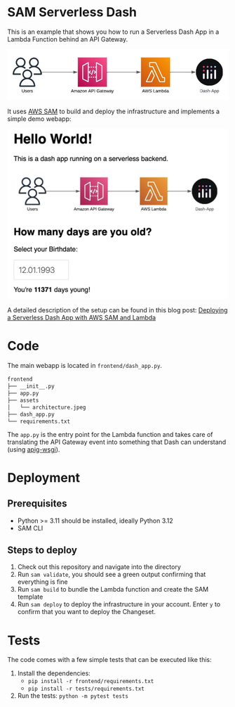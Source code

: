 # SAM Serverless Dash

This is an example that shows you how to run a Serverless Dash App in a Lambda Function behind an API Gateway.

![Architecture Diagram](frontend/assets/architecture.jpeg)

It uses [AWS SAM](https://aws.amazon.com/serverless/sam/) to build and deploy the infrastructure and implements a simple demo webapp:

![Webapp Screenshot](screenshot.png)

A detailed description of the setup can be found in this blog post: [Deploying a Serverless Dash App with AWS SAM and Lambda](https://www.tecracer.com/blog/2024/03/deploying-a-serverless-dash-app-with-aws-sam-and-lambda.html)

# Code

The main webapp is located in `frontend/dash_app.py`.

```text
frontend
├── __init__.py
├── app.py
├── assets
│   └── architecture.jpeg
├── dash_app.py
└── requirements.txt
```

The `app.py` is the entry point for the Lambda function and takes care of translating the API Gateway event into something that Dash can understand (using [apig-wsgi](https://pypi.org/project/apig-wsgi/)).

# Deployment

## Prerequisites

- Python >= 3.11 should be installed, ideally Python 3.12
- SAM CLI

## Steps to deploy

1. Check out this repository and navigate into the directory
1. Run `sam validate`, you should see a green output confirming that everything is fine
1. Run `sam build` to bundle the Lambda function and create the SAM template
1. Run `sam deploy` to deploy the infrastructure in your account. Enter `y` to confirm that you want to deploy the Changeset.

# Tests

The code comes with a few simple tests that can be executed like this:

1. Install the dependencies:
    - `pip install -r frontend/requirements.txt`
    - `pip install -r tests/requirements.txt`
1. Run the tests: `python -m pytest tests`